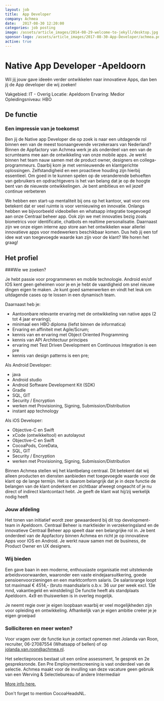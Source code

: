 ```yaml
---
layout: job
title:  App Developer
company: Achmea
date:   2017-08-30 12:20:00
categories: job posting
image: /assets/article_images/2014-08-29-welcome-to-jekyll/desktop.jpg
sponsor-logo: /assets/article_images/2017-08-30-App-Developer/achmea.png
active: true
---
```


# Native App Developer -Apeldoorn

Wil jij jouw gave ideeën verder ontwikkelen naar innovatieve Apps, dan ben jij de App developer die wij zoeken!

Vakgebied: IT - Overig
Locatie: Apeldoorn
Ervaring: Medior
Opleidingsniveau: HBO

## De functie

### Een impressie van je toekomst

Ben jij de Native app Developer die op zoek is naar een uitdagende rol binnen een van de meest toonaangevende verzekeraars van Nederland? Binnen de Appfactory van Achmea werk je als onderdeel van een van de scrumteams mee aan de ontwikkeling van onze mobile apps. Je werkt binnen het team nauw samen met de product owner, designers en collega-programmeurs. Daarbij kom je met vernieuwende en klantgerichte oplossingen. Zelfstandigheid en een proactieve houding zijn hierbij essentieel. Om goed in te kunnen spelen op de veranderende behoeften van gebruikers en opdrachtgevers is het van belang dat je op de hoogte bent van de nieuwste ontwikkelingen. Je bent ambitieus en wil jezelf continue verbeteren 

We hebben een start-up mentaliteit bij ons op het kantoor, wat voor ons betekent dat er veel ruimte is voor vernieuwing en innovatie. Onlangs hebben we bijvoorbeeld videobellen en whatsapp integratie toegevoegd aan onze Centraal beheer app. Ook zijn we met innovaties bezig zoals biometrics voor identificatie, chatbots en realtime personalisatie. Daarnaast zijn we onze eigen interne app store aan het ontwikkelen waar allerlei innovatieve apps voor medewerkers beschikbaar komen. Dus heb jij een tof idee wat van toegevoegde waarde kan zijn voor de klant? We horen het graag!

## Het profiel

###Wie we zoeken?

Je hebt passie voor programmeren en mobile technologie. Android en/of IOS kent geen geheimen voor je en je hebt de vaardigheid om snel nieuwe dingen eigen te maken. Je kunt goed samenwerken en vindt het leuk om uitdagende cases op te lossen in een dynamisch team. 

Daarnaast heb je:

- Aantoonbare relevante ervaring met de ontwikkeling van native apps (2 tot 4 jaar ervaring);
- minimaal een HBO diploma (liefst binnen de informatica)
- Ervaring en affiniteit met Agile/Scrum;
- kennis van en ervaring met Object Oriented Programming 
- kennis van API Architectuur principes 
- ervaring met Test Driven Development en Continuous Integration is een pre
- kennis van design patterns is een pre;

Als Android Developer:

- java
- Android studio
- Android Software Development Kit (SDK)
- Gradle
- SQL, GIT
- Security / Encryption
- werken met Provisioning, Signing, Submission/Distribution
- instant app technology

Als iOS Developer:

- Objective-C en Swift
- xCode (ontwikkeltool) en autolayout 
- Objective-C en Swift 
- CocoaPods, CoreData, 
- SQL, GIT
- Security / Encryption
- werken met Provisioning, Signing, Submission/Distribution

Binnen Achmea stellen wij het klantbelang centraal. Dit betekent dat wij alleen producten en diensten aanbieden met toegevoegde waarde voor de klant op de lange termijn. Het is daarom belangrijk dat je in deze functie de belangen van de klant onderkent en zichtbaar afweegt ongeacht of je nu direct of indirect klantcontact hebt. Je geeft de klant wat hij/zij werkelijk nodig heeft

### Jouw afdeling

Het tonen van initiatief wordt zeer gewaardeerd bij dit top development-team in Apeldoorn. Centraal Beheer is marktleider in verzekeringsland en de innovatieve Centraal Beheer app speelt daar een belangrijke rol in.  Je bent onderdeel van de Appfactory binnen Achmea en richt je op innovatieve Apps voor IOS en Android. Je werkt nauw samen met de business, de Product Owner en UX designers.

### Wij bieden

Een gave baan in een moderne, enthousiaste organisatie met uitstekende arbeidsvoorwaarden, waaronder een vaste eindejaarsuitkering, goede pensioenvoorzieningen en een marktconform salaris. De salarisrange loopt tot maximaal € 4514,- (bruto maandsalaris o.b.v. 36 uur per week excl. 13e mnd, vakantiegeld en winstdeling) De functie heeft als standplaats Apeldoorn.  4x9 en thuiswerken is in overleg mogelijk.

Je neemt regie over je eigen loopbaan waarbij er veel mogelijkheden zijn voor opleiding en ontwikkeling. Afhankelijk van je eigen ambitie creëer je je eigen groeipad

### Solliciteren en meer weten?

Voor vragen over de functie kun je contact opnemen met Jolanda van Roon, recruiter, 06-27087554 (Whatsapp of bellen) of op [jolanda.van.roon@achmea.nl](mailto:*jolanda*.van.roon@achmea.nl). 

Het selectieproces bestaat uit een online assessment, 1e gesprek en 2e gespreksronde.
Een Pre Employmentscreening is vast onderdeel van de selectie. Achmea maakt voor de invulling van deze vacature geen gebruik van een Werving & Selectiebureau of andere Intermediair

[More info here.](https://www.werkenbijachmea.nl/Vacatures/Paginas/navite-app-developer-94840.aspx)

Don't forget to mention CocoaHeadsNL.